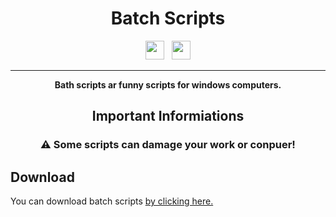<div align="center"><h1>Batch Scripts</h1>
 <img src="https://forthebadge.com/images/badges/not-a-bug-a-feature.svg" height="30"> &nbsp;
  <img src="https://forthebadge.com/images/badges/you-didnt-ask-for-this.svg" height="30">

---

**Bath scripts ar funny scripts for windows computers.**

## Important Informiations

<h3>⚠️ Some scripts can damage your work or conpuer!</h3>
 </div>

## Download

You can download batch scripts [by clicking here.](https://github.com/OLIMINATOR/batch-skripty/releases/)
